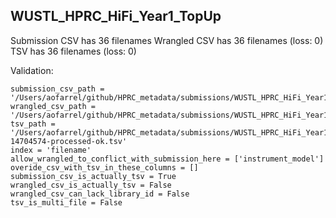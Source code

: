 ## WUSTL_HPRC_HiFi_Year1_TopUp

Submission CSV has 36 filenames
Wrangled CSV has 36 filenames (loss: 0)
TSV has 36 filenames (loss: 0)

Validation:
```
submission_csv_path = '/Users/aofarrel/github/HPRC_metadata/submissions/WUSTL_HPRC_HiFi_Year1_TopUp/HPRC_WUSTL_Y1_PacBio_HiFi_TopUp_Metadata_Submission_v0.1.tsv'
wrangled_csv_path = '/Users/aofarrel/github/HPRC_metadata/submissions/WUSTL_HPRC_HiFi_Year1_TopUp/WUSTL_HPRC_HiFi_Year1_TopUp_data_table.csv'
tsv_path = '/Users/aofarrel/github/HPRC_metadata/submissions/WUSTL_HPRC_HiFi_Year1_TopUp/metadata-14704574-processed-ok.tsv'
index = 'filename'
allow_wrangled_to_conflict_with_submission_here = ['instrument_model']
overide_csv_with_tsv_in_these_columns = []
submission_csv_is_actually_tsv = True
wrangled_csv_is_actually_tsv = False
wrangled_csv_can_lack_library_id = False
tsv_is_multi_file = False
```